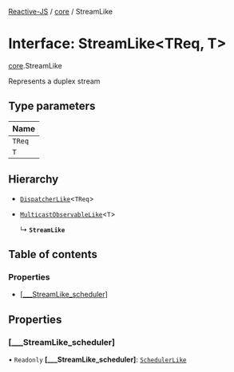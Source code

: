 [Reactive-JS](../README.md) / [core](../modules/core.md) / StreamLike

# Interface: StreamLike<TReq, T\>

[core](../modules/core.md).StreamLike

Represents a duplex stream

## Type parameters

| Name |
| :------ |
| `TReq` |
| `T` |

## Hierarchy

- [`DispatcherLike`](core.DispatcherLike.md)<`TReq`\>

- [`MulticastObservableLike`](core.MulticastObservableLike.md)<`T`\>

  ↳ **`StreamLike`**

## Table of contents

### Properties

- [[\_\_\_StreamLike\_scheduler]](core.StreamLike.md#[___streamlike_scheduler])

## Properties

### [\_\_\_StreamLike\_scheduler]

• `Readonly` **[\_\_\_StreamLike\_scheduler]**: [`SchedulerLike`](core.SchedulerLike.md)

